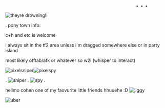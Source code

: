                                                             ★ ★ ★                
                                                                

![theyre drowning!!](https://github.com/MellowAmaryllis/MellowAmaryllis/assets/166118914/cda55301-52eb-4224-a0da-69f201a8668a)



.
pony town info:

c+h and etc is welcome

i always sit in the tf2 area unless i'm dragged somewhere else or in party island

most likely offtab/afk or whatever so w2i (whisper to interact)



![pixelsniper](https://github.com/MellowAmaryllis/MellowAmaryllis/assets/166118914/f1427798-0fc8-4358-bae3-b31f9aa1be3a)![pixelspy](https://github.com/MellowAmaryllis/MellowAmaryllis/assets/166118914/d3424dce-872b-4503-bde3-13315032a961)


. ![sniper](https://github.com/MellowAmaryllis/MellowAmaryllis/assets/166118914/90da2e0a-65bb-4e0f-871c-e3e38a739124)   .   ![spy](https://github.com/MellowAmaryllis/MellowAmaryllis/assets/166118914/da9d8679-806a-4c74-b589-7f8602b64c83) .


hellmo cohen one of my faovurite little friends hhuuehe :D ![jiggy](https://github.com/MellowAmaryllis/MellowAmaryllis/assets/166118914/a9cba2ff-4440-416d-9e12-c7ccc84f956d)

![uber](https://github.com/MellowAmaryllis/MellowAmaryllis/assets/166118914/ec78ff09-6fcd-4ef4-8abb-3b522759f072)

